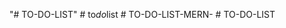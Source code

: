 "# TO-DO-LIST" 
#   t o _ d o _ l i s t  
 #   T O - D O - L I S T - M E R N -  
 #   T O - D O - L I S T  
 